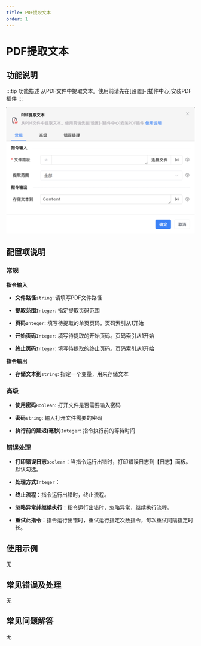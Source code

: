 ```yaml
---
title: PDF提取文本
order: 1
---
```


# PDF提取文本

## 功能说明

:::tip 功能描述
从PDF文件中提取文本。使用前请先在[设置]-[插件中心]安装PDF插件
:::

![PDF提取文本](../../../assets/PDF提取文本_command.png)

## 配置项说明

### 常规

**指令输入**

- **文件路径**`string`: 请填写PDF文件路径

- **提取范围**`Integer`: 指定提取页码范围

- **页码**`Integer`: 填写待提取的单页页码。页码索引从1开始

- **开始页码**`Integer`: 填写待提取的开始页码。页码索引从1开始

- **终止页码**`Integer`: 填写待提取的终止页码。页码索引从1开始


**指令输出**

- **存储文本到**`string`: 指定一个变量，用来存储文本

### 高级

- **使用密码**`Boolean`: 打开文件是否需要输入密码

- **密码**`string`: 输入打开文件需要的密码

- **执行前的延迟(毫秒)**`Integer`: 指令执行前的等待时间

### 错误处理

- **打印错误日志**`Boolean`：当指令运行出错时，打印错误日志到【日志】面板。默认勾选。

- **处理方式**`Integer`：

 - **终止流程**：指令运行出错时，终止流程。

 - **忽略异常并继续执行**：指令运行出错时，忽略异常，继续执行流程。

 - **重试此指令**：指令运行出错时，重试运行指定次数指令，每次重试间隔指定时长。

## 使用示例
无

## 常见错误及处理

无

## 常见问题解答

无

